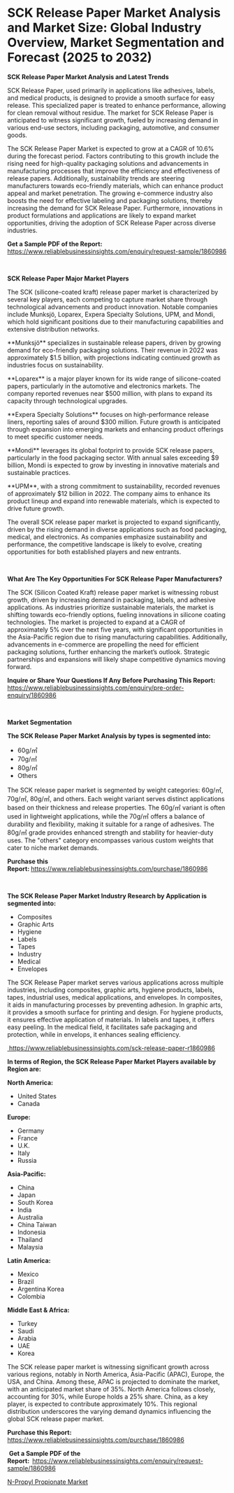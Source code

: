 <p><h1>SCK Release Paper Market Analysis and Market Size: Global Industry Overview, Market Segmentation and Forecast (2025 to 2032)</h1></p><p><strong>SCK Release Paper Market Analysis and Latest Trends</strong></p>
<p><p>SCK Release Paper, used primarily in applications like adhesives, labels, and medical products, is designed to provide a smooth surface for easy release. This specialized paper is treated to enhance performance, allowing for clean removal without residue. The market for SCK Release Paper is anticipated to witness significant growth, fueled by increasing demand in various end-use sectors, including packaging, automotive, and consumer goods.</p><p>The SCK Release Paper Market is expected to grow at a CAGR of 10.6% during the forecast period. Factors contributing to this growth include the rising need for high-quality packaging solutions and advancements in manufacturing processes that improve the efficiency and effectiveness of release papers. Additionally, sustainability trends are steering manufacturers towards eco-friendly materials, which can enhance product appeal and market penetration. The growing e-commerce industry also boosts the need for effective labeling and packaging solutions, thereby increasing the demand for SCK Release Paper. Furthermore, innovations in product formulations and applications are likely to expand market opportunities, driving the adoption of SCK Release Paper across diverse industries.</p></p>
<p><strong>Get a Sample PDF of the Report:&nbsp;</strong> <a href="https://www.reliablebusinessinsights.com/enquiry/request-sample/1860986?utm_campaign=2275&utm_medium=2&utm_source=Github&utm_content=ia&utm_term=03022025&utm_id=sck-release-paper">https://www.reliablebusinessinsights.com/enquiry/request-sample/1860986</a></p>
<p>&nbsp;</p>
<p><strong>SCK Release Paper Major Market Players</strong></p>
<p><p>The SCK (silicone-coated kraft) release paper market is characterized by several key players, each competing to capture market share through technological advancements and product innovation. Notable companies include Munksjö, Loparex, Expera Specialty Solutions, UPM, and Mondi, which hold significant positions due to their manufacturing capabilities and extensive distribution networks.</p><p>**Munksjö** specializes in sustainable release papers, driven by growing demand for eco-friendly packaging solutions. Their revenue in 2022 was approximately $1.5 billion, with projections indicating continued growth as industries focus on sustainability.</p><p>**Loparex** is a major player known for its wide range of silicone-coated papers, particularly in the automotive and electronics markets. The company reported revenues near $500 million, with plans to expand its capacity through technological upgrades.</p><p>**Expera Specialty Solutions** focuses on high-performance release liners, reporting sales of around $300 million. Future growth is anticipated through expansion into emerging markets and enhancing product offerings to meet specific customer needs.</p><p>**Mondi** leverages its global footprint to provide SCK release papers, particularly in the food packaging sector. With annual sales exceeding $9 billion, Mondi is expected to grow by investing in innovative materials and sustainable practices.</p><p>**UPM**, with a strong commitment to sustainability, recorded revenues of approximately $12 billion in 2022. The company aims to enhance its product lineup and expand into renewable materials, which is expected to drive future growth.</p><p>The overall SCK release paper market is projected to expand significantly, driven by the rising demand in diverse applications such as food packaging, medical, and electronics. As companies emphasize sustainability and performance, the competitive landscape is likely to evolve, creating opportunities for both established players and new entrants.</p></p>
<p>&nbsp;</p>
<p><strong>What Are The Key Opportunities For SCK Release Paper Manufacturers?</strong></p>
<p><p>The SCK (Silicon Coated Kraft) release paper market is witnessing robust growth, driven by increasing demand in packaging, labels, and adhesive applications. As industries prioritize sustainable materials, the market is shifting towards eco-friendly options, fueling innovations in silicone coating technologies. The market is projected to expand at a CAGR of approximately 5% over the next five years, with significant opportunities in the Asia-Pacific region due to rising manufacturing capabilities. Additionally, advancements in e-commerce are propelling the need for efficient packaging solutions, further enhancing the market’s outlook. Strategic partnerships and expansions will likely shape competitive dynamics moving forward.</p></p>
<p><strong>Inquire or Share Your Questions If Any Before Purchasing This Report:</strong> <a href="https://www.reliablebusinessinsights.com/enquiry/pre-order-enquiry/1860986?utm_campaign=2275&utm_medium=2&utm_source=Github&utm_content=ia&utm_term=03022025&utm_id=sck-release-paper">https://www.reliablebusinessinsights.com/enquiry/pre-order-enquiry/1860986</a></p>
<p>&nbsp;</p>
<p><strong>Market Segmentation</strong></p>
<p><strong>The SCK Release Paper Market Analysis by types is segmented into:</strong></p>
<p><ul><li>60g/㎡</li><li>70g/㎡</li><li>80g/㎡</li><li>Others</li></ul></p>
<p><p>The SCK release paper market is segmented by weight categories: 60g/㎡, 70g/㎡, 80g/㎡, and others. Each weight variant serves distinct applications based on their thickness and release properties. The 60g/㎡ variant is often used in lightweight applications, while the 70g/㎡ offers a balance of durability and flexibility, making it suitable for a range of adhesives. The 80g/㎡ grade provides enhanced strength and stability for heavier-duty uses. The "others" category encompasses various custom weights that cater to niche market demands.</p></p>
<p><strong>Purchase this Report:&nbsp;</strong><a href="https://www.reliablebusinessinsights.com/purchase/1860986?utm_campaign=2275&utm_medium=2&utm_source=Github&utm_content=ia&utm_term=03022025&utm_id=sck-release-paper">https://www.reliablebusinessinsights.com/purchase/1860986</a></p>
<p>&nbsp;</p>
<p><strong>The SCK Release Paper Market Industry Research by Application is segmented into:</strong></p>
<p><ul><li>Composites</li><li>Graphic Arts</li><li>Hygiene</li><li>Labels</li><li>Tapes</li><li>Industry</li><li>Medical</li><li>Envelopes</li></ul></p>
<p><p>The SCK Release Paper market serves various applications across multiple industries, including composites, graphic arts, hygiene products, labels, tapes, industrial uses, medical applications, and envelopes. In composites, it aids in manufacturing processes by preventing adhesion. In graphic arts, it provides a smooth surface for printing and design. For hygiene products, it ensures effective application of materials. In labels and tapes, it offers easy peeling. In the medical field, it facilitates safe packaging and protection, while in envelops, it enhances sealing efficiency.</p></p>
<p><a href="https://www.reliablebusinessinsights.com/sck-release-paper-r1860986?utm_campaign=2275&utm_medium=2&utm_source=Github&utm_content=ia&utm_term=03022025&utm_id=sck-release-paper">&nbsp;https://www.reliablebusinessinsights.com/sck-release-paper-r1860986</a></p>
<p><strong>In terms of Region, the SCK Release Paper Market Players available by Region are:</strong></p>
<p>
    <p> <strong> North America: </strong>
        <ul>
            <li>United States</li>
            <li>Canada</li>
        </ul>
        </p> 
    <p> <strong> Europe: </strong>
        <ul>
            <li>Germany</li>
            <li>France</li>
            <li>U.K.</li>
            <li>Italy</li>
            <li>Russia</li>
        </ul>
        </p> 
    <p> <strong> Asia-Pacific: </strong>
        <ul>
            <li>China</li>
            <li>Japan</li>
            <li>South Korea</li>
            <li>India</li>
            <li>Australia</li>
            <li>China Taiwan</li>
            <li>Indonesia</li>
            <li>Thailand</li>
            <li>Malaysia</li>
        </ul>
        </p> 
    <p> <strong> Latin America: </strong>
        <ul>
            <li>Mexico</li>
            <li>Brazil</li>
            <li>Argentina Korea</li>
            <li>Colombia</li>
        </ul>
        </p> 
    <p> <strong> Middle East & Africa: </strong>
        <ul>
            <li>Turkey</li>
            <li>Saudi</li>
            <li>Arabia</li>
            <li>UAE</li>
            <li>Korea</li>
        </ul>
    </p>
    </p>
<p><p>The SCK release paper market is witnessing significant growth across various regions, notably in North America, Asia-Pacific (APAC), Europe, the USA, and China. Among these, APAC is projected to dominate the market, with an anticipated market share of 35%. North America follows closely, accounting for 30%, while Europe holds a 25% share. China, as a key player, is expected to contribute approximately 10%. This regional distribution underscores the varying demand dynamics influencing the global SCK release paper market.</p></p>
<p><strong>Purchase this Report: </strong><a href="https://www.reliablebusinessinsights.com/purchase/1860986?utm_campaign=2275&utm_medium=2&utm_source=Github&utm_content=ia&utm_term=03022025&utm_id=sck-release-paper">https://www.reliablebusinessinsights.com/purchase/1860986</a></p>
<p>&nbsp;<strong>Get a Sample PDF of the Report:&nbsp;&nbsp;</strong><a href="https://www.reliablebusinessinsights.com/enquiry/request-sample/1860986?utm_campaign=2275&utm_medium=2&utm_source=Github&utm_content=ia&utm_term=03022025&utm_id=sck-release-paper">https://www.reliablebusinessinsights.com/enquiry/request-sample/1860986</a></p>
<p><strong></strong></p>
<p><p><a href="https://github.com/maclarensidney/Market-Research-Report-List-1/blob/main/n-propyl-propionate-market.md?utm_campaign=2275&utm_medium=2&utm_source=Github&utm_content=ia&utm_term=03022025&utm_id=sck-release-paper">N-Propyl Propionate Market</a></p></p>